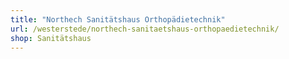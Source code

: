 ```yaml
---
title: "Northech Sanitätshaus Orthopädietechnik"
url: /westerstede/northech-sanitaetshaus-orthopaedietechnik/
shop: Sanitätshaus
---
```

